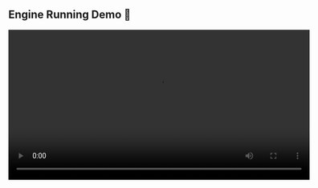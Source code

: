 ## Engine Running Demo 🎥

<video controls width="600">
    <source src="media/RunningEngine.mp4" type="video/mp4">
    Your browser does not support the video tag.
</video>
